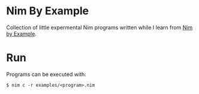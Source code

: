 # Nim By Example

Collection of little expermental Nim programs written while I learn from [Nim by Example](https://nim-by-example.github.io).

# Run

Programs can be executed with:
```
$ nim c -r examples/<program>.nim
```